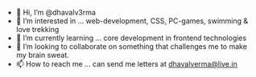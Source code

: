 - 👋 Hi, I’m @dhavalv3rma
- 👀 I’m interested in ... web-development, CSS, PC-games, swimming & love trekking
- 🌱 I’m currently learning ... core development in frontend technologies 
- 💞️ I’m looking to collaborate on something that challenges me to make my brain sweat.
- 📫 How to reach me ... can send me letters at dhavalverma@live.in 

<!---
dhavalv3rma/dhavalv3rma is a ✨ special ✨ repository because its `README.md` (this file) appears on your GitHub profile.
You can click the Preview link to take a look at your changes.
--->
